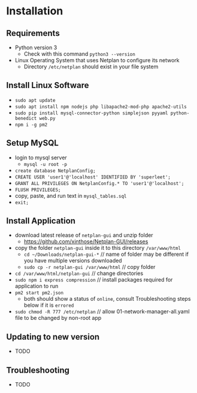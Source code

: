 # Installation

## Requirements

- Python version 3
  - Check with this command `python3 --version`
- Linux Operating System that uses Netplan to configure its network
  - Directory `/etc/netplan` should exist in your file system

## Install Linux Software

- `sudo apt update`
- `sudo apt install npm nodejs php libapache2-mod-php apache2-utils`
- `sudo pip install mysql-connector-python simplejson pyyaml python-benedict web.py`
- `npm i -g pm2`

## Setup MySQL

- login to mysql server
  - `mysql -u root -p`
- `create database NetplanConfig;`
- `CREATE USER 'user1'@'localhost' IDENTIFIED BY 'superleet';`
- `GRANT ALL PRIVILEGES ON NetplanConfig.* TO 'user1'@'localhost';`
- `FLUSH PRIVILEGES;`
- copy, paste, and run text in `mysql_tables.sql`
- `exit;`

## Install Application

- download latest release of `netplan-gui` and unzip folder
  - <https://github.com/xinthose/Netplan-GUI/releases>
- copy the folder `netplan-gui` inside it to this directory `/var/www/html`
  - `cd ~/Downloads/netplan-gui-*`  // name of folder may be different if you have multiple versions downloaded
  - `sudo cp -r netplan-gui /var/www/html`  // copy folder
- `cd /var/www/html/netplan-gui`  // change directories
- `sudo npm i express compression`  // install packages required for application to run
- `pm2 start pm2.json`
  - both should show a status of `online`, consult Troubleshooting steps below if it is `errored`
- `sudo chmod -R 777 /etc/netplan`  // allow 01-network-manager-all.yaml file to be changed by non-root app

## Updating to new version

- TODO

## Troubleshooting

- TODO
